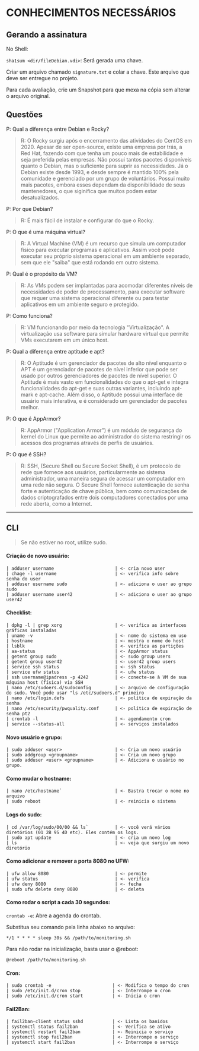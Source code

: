 # CONHECIMENTOS NECESSÁRIOS

## Gerando a assinatura

No Shell:

`sha1sum <dir/fileDebian.vdi>`: Será gerada uma chave.

Criar um arquivo chamado `signature.txt` e colar a chave. Este arquivo que deve ser entregue no projeto.

Para cada avaliação, crie um Snapshot para que mexa na cópia sem alterar o arquivo original.


## Questões

P: Qual a diferença entre Debian e Rocky?

> R: O Rocky surgiu após o encerramento das atividades do CentOS em 2020. Apesar de ser open-source, existe uma empresa por trás, a Red Hat, fazendo com que tenha um pouco mais de estabilidade e seja preferida pelas empresas. Não possui tantos pacotes disponíveis quanto o Debian, mas o suficiente para suprir as necessidades. Já o Debian existe desde 1993, e desde sempre é mantido 100% pela comunidade e gerenciado por um grupo de voluntários. Possui muito mais pacotes, embora esses dependam da disponibilidade de seus mantenedores, o que siginifica que muitos podem estar desatualizados.

P: Por que Debian?

> R: É mais fácil de instalar e configurar do que o Rocky.

P: O que é uma máquina virtual?

> R: A Virtual Machine (VM) é um recurso que simula um computador físico para executar programas e aplicativos. Assim você pode executar seu próprio sistema operacional em um  ambiente separado, sem que ele "saiba" que está rodando em outro sistema.

P: Qual é o propósito da VM?

> R: As VMs podem ser implantadas para acomodar diferentes níveis de necessidades de poder de processamento, para executar software que requer uma sistema operacional diferente ou para testar aplicativos em um ambiente seguro e protegido.

P: Como funciona?

> R: VM funcionando por meio da tecnologia "Virtualização". A virtualização usa software para simular hardware virtual que permite VMs executarem em um único host.

P: Qual a diferença entre aptitude e apt?

> R: O Aptitude é um gerenciador de pacotes de alto nível enquanto o APT é um gerenciador de pacotes de nível inferior que pode ser usado por outros gerenciadores de pacotes de nível superior. O Aptitude é mais vasto em funcionalidades do que o apt-get e integra funcionalidades do apt-get e suas outras variantes, incluindo apt-mark e apt-cache. Além disso, o Aptitude possui uma interface de usuário mais interativa, e é considerado um gerenciador de pacotes melhor.

P: O que é AppArmor?

> R: AppArmor ("Application Armor") é um módulo de segurança do kernel do Linux que permite ao administrador do sistema restringir os acessos dos programas através de perfis de usuários.

P: O que é SSH?

> R: SSH, (Secure Shell ou Secure Socket Shell), é um protocolo de rede que fornece aos usuários, particularmente ao sistema administrador, uma maneira segura de acessar um computador em uma rede não segura. O Secure Shell fornece autenticação de senha forte e autenticação de chave pública, bem como comunicações de dados criptografados entre dois computadores conectados por uma rede aberta, como a Internet.



---

## CLI

> Se não estiver no root, utilize sudo.

#### Criação de novo usuário:

```
| adduser username                       | <- cria novo user
| chage -l username                      | <- verifica info sobre senha do user
| adduser username sudo                  | <- adiciona o user ao grupo sudo
| adduser username user42                | <- adiciona o user ao grupo user42
```

#### Checklist:

```
| dpkg -l | grep xorg                    | <- verifica as interfaces gráficas instaladas
| uname -v                               | <- nome do sistema em uso
| hostname                               | <- mostra o nome do host
| lsblk                                  | <- verifica as partições
| aa-status                              | <- AppArmor status
| getent group sudo                      | <- sudo group users
| getent group user42                    | <- user42 group users
| service ssh status                     | <- ssh status
| service ufw status                     | <- ufw status
| ssh username@ipadress -p 4242          | <- conecte-se à VM de sua máquina host (física) via SSH
| nano /etc/sudoers.d/sudoconfig         | <- arquivo de configuração do sudo. Você pode usar "ls /etc/sudoers.d" primeiro
| nano /etc/login.defs                   | <- política de expiração da senha
| nano /etc/security/pwquality.conf      | <- política de expiração de senha pt2
| crontab -l                             | <- agendamento cron
| service --status-all                   | <- serviços instalados
```

#### Novo usuário e grupo:

```
| sudo adduser <user>                    | <- Cria um novo usuário
| sudo addgroup <groupname>              | <- Cria um novo grupo
| sudo adduser <user> <groupname>        | <- Adiciona o usuário no grupo.
```

#### Como mudar o hostname:

```
| nano /etc/hostname`                    | <- Bastra trocar o nome no arquivo
| sudo reboot                            | <- reinicia o sistema
```

#### Logs do sudo:

```
| cd /var/log/sudo/00/00 && ls`          | <- você verá vários diretórios (01 2B 9S 4D etc). Eles contém os logs.
| sudo apt update                        | <- cria um novo log
| ls                                     | <- veja que surgiu um novo diretório
```

#### Como adicionar e remover a porta 8080 no UFW:

```
| ufw allow 8080                         | <- permite
| ufw status                             | <- verifica
| ufw deny 8080                          | <- fecha
| sudo ufw delete deny 8080              | <- deleta
```

#### Como rodar o script a cada 30 segundos:

`crontab -e`: Abre a agenda do crontab.

Substitua seu comando pela linha abaixo no arquivo:

`*/1 * * * * sleep 30s && /path/to/monitoring.sh`

Para não rodar na inicialização, basta usar o @reboot:

`@reboot /path/to/monitoring.sh`

#### Cron:

```
| sudo crontab -e                       | <- Modifica o tempo do cron
| sudo /etc/init.d/cron stop            | <- Interrompe o cron
| sudo /etc/init.d/cron start           | <- Inicia o cron
```

#### Fail2Ban:

```
| fail2ban-client status sshd           | <- Lista os banidos
| systemctl status fail2ban             | <- Verifica se ativo
| systemctl restart fail2ban            | <- Reinicia o serviço
| systemctl stop fail2ban               | <- Interrompe o serviço
| systemctl start fail2ban              | <- Interrompe o serviço
```
